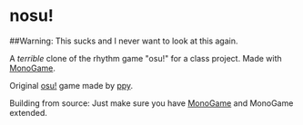 # nosu!

##Warning: This sucks and I never want to look at this again. 

A *terrible* clone of the rhythm game "osu!" for a class project. Made with [MonoGame](https://www.monogame.net/).


Original [osu!](https://osu.ppy.sh/home) game made by [ppy](https://github.com/ppy).

Building from source: Just make sure you have [MonoGame](https://www.monogame.net/) and MonoGame extended.

